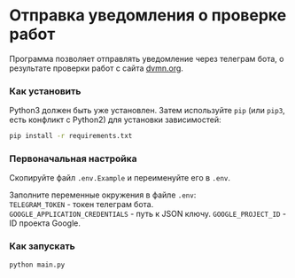 # Отправка уведомления о проверке работ

Программа позволяет отправлять уведомление через телеграм бота, о результате проверки работ с сайта [dvmn.org](https://dvmn.org). 
  
### Как установить

Python3 должен быть уже установлен.
Затем используйте `pip` (или `pip3`, есть конфликт с Python2) для установки зависимостей:
```bash
pip install -r requirements.txt
```

### Первоначальная настройка

Скопируйте файл `.env.Example` и переименуйте его в `.env`.  

Заполните переменные окружения в файле `.env`:  
`TELEGRAM_TOKEN` - токен телеграм бота.  
`GOOGLE_APPLICATION_CREDENTIALS` - путь к JSON ключу.
`GOOGLE_PROJECT_ID` - ID проекта Google.

### Как запускать
```bash
python main.py
```

